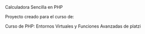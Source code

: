 Calculadora Sencilla en PHP

Proyecto creado para el curso de:

Curso de PHP: Entornos Virtuales y Funciones Avanzadas de platzi
